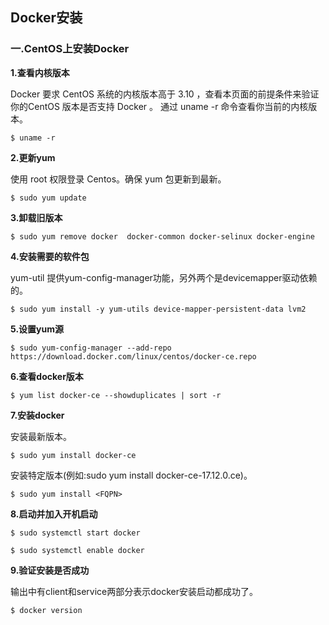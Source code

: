 ## Docker安装
### 一.CentOS上安装Docker
**1.查看内核版本**

Docker 要求 CentOS 系统的内核版本高于 3.10 ，查看本页面的前提条件来验证你的CentOS 版本是否支持 Docker 。
通过 uname -r 命令查看你当前的内核版本。

	$ uname -r
	
**2.更新yum**

使用 root 权限登录 Centos。确保 yum 包更新到最新。

	$ sudo yum update

**3.卸载旧版本**

	$ sudo yum remove docker  docker-common docker-selinux docker-engine

**4.安装需要的软件包**

yum-util 提供yum-config-manager功能，另外两个是devicemapper驱动依赖的。

	$ sudo yum install -y yum-utils device-mapper-persistent-data lvm2
	
**5.设置yum源**

	$ sudo yum-config-manager --add-repo https://download.docker.com/linux/centos/docker-ce.repo

**6.查看docker版本**

	$ yum list docker-ce --showduplicates | sort -r
	
**7.安装docker**

安装最新版本。

	$ sudo yum install docker-ce
	
安装特定版本(例如:sudo yum install docker-ce-17.12.0.ce)。

	$ sudo yum install <FQPN>
	
**8.启动并加入开机启动**

	$ sudo systemctl start docker
	
	$ sudo systemctl enable docker

**9.验证安装是否成功**

输出中有client和service两部分表示docker安装启动都成功了。

	$ docker version